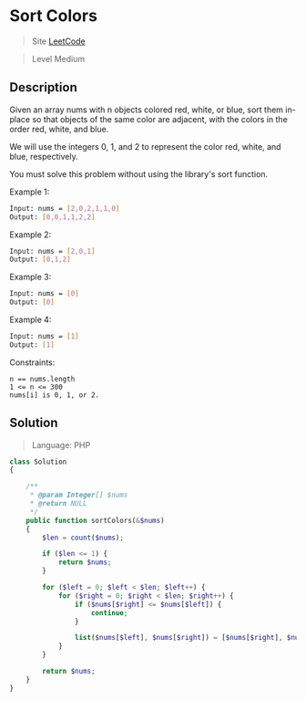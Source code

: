 Sort Colors
====

> Site [LeetCode](https://leetcode.com/problems/sort-colors/)

> Level Medium

## Description

Given an array nums with n objects colored red, white, or blue, sort them in-place so that objects of the same color are adjacent, with the colors in the order red, white, and blue.

We will use the integers 0, 1, and 2 to represent the color red, white, and blue, respectively.

You must solve this problem without using the library's sort function.

Example 1:
```bash
Input: nums = [2,0,2,1,1,0]
Output: [0,0,1,1,2,2]
```

Example 2:
```bash
Input: nums = [2,0,1]
Output: [0,1,2]
```

Example 3:
```bash
Input: nums = [0]
Output: [0]
```

Example 4:
```bash
Input: nums = [1]
Output: [1]
```

Constraints:

    n == nums.length
    1 <= n <= 300
    nums[i] is 0, 1, or 2.

## Solution
> Language: PHP

```php
class Solution
{

    /**
     * @param Integer[] $nums
     * @return NULL
     */
    public function sortColors(&$nums)
    {
        $len = count($nums);

        if ($len <= 1) {
            return $nums;
        }

        for ($left = 0; $left < $len; $left++) {
            for ($right = 0; $right < $len; $right++) {
                if ($nums[$right] <= $nums[$left]) {
                    continue;
                }

                list($nums[$left], $nums[$right]) = [$nums[$right], $nums[$left]];
            }
        }

        return $nums;
    }
}
```